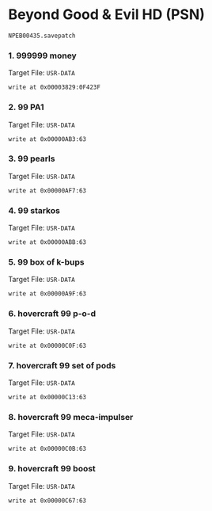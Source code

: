 # Beyond Good & Evil HD (PSN) 

`NPEB00435.savepatch`

### 1. 999999 money

Target File: `USR-DATA`

```
write at 0x00003829:0F423F
```

### 2. 99 PA1

Target File: `USR-DATA`

```
write at 0x00000AB3:63
```

### 3. 99 pearls

Target File: `USR-DATA`

```
write at 0x00000AF7:63
```

### 4. 99 starkos

Target File: `USR-DATA`

```
write at 0x00000ABB:63
```

### 5. 99 box of k-bups

Target File: `USR-DATA`

```
write at 0x00000A9F:63
```

### 6. hovercraft 99 p-o-d

Target File: `USR-DATA`

```
write at 0x00000C0F:63
```

### 7. hovercraft 99 set of pods

Target File: `USR-DATA`

```
write at 0x00000C13:63
```

### 8. hovercraft 99 meca-impulser

Target File: `USR-DATA`

```
write at 0x00000C0B:63
```

### 9. hovercraft 99 boost

Target File: `USR-DATA`

```
write at 0x00000C67:63
```

